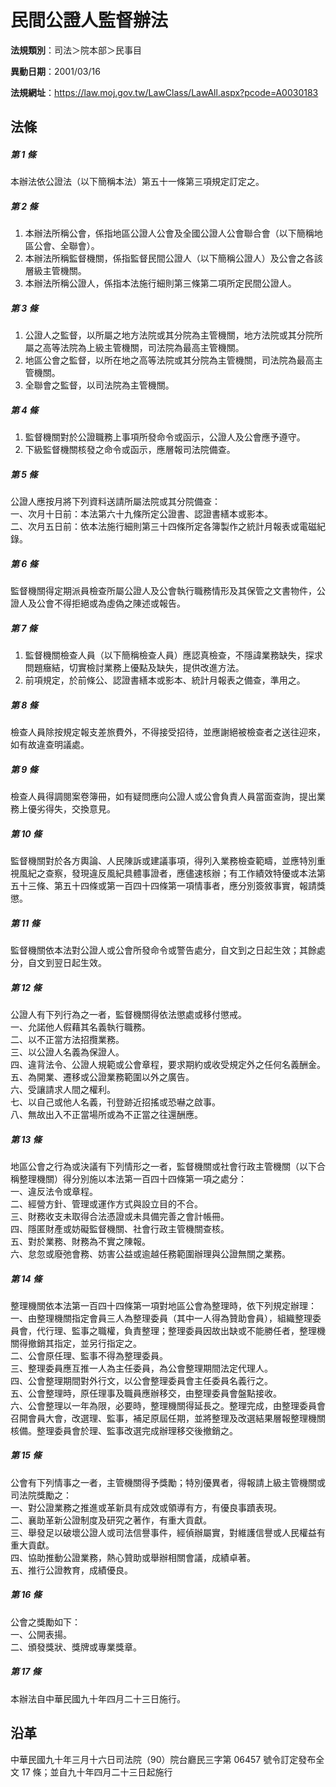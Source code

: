 # 民間公證人監督辦法




**法規類別**：司法＞院本部＞民事目

**異動日期**：2001/03/16  

**法規網址**：https://law.moj.gov.tw/LawClass/LawAll.aspx?pcode=A0030183



## 法條
##### 第 1 條
本辦法依公證法（以下簡稱本法）第五十一條第三項規定訂定之。

##### 第 2 條
1. 本辦法所稱公會，係指地區公證人公會及全國公證人公會聯合會（以下簡稱地區公會、全聯會）。
1. 本辦法所稱監督機關，係指監督民間公證人（以下簡稱公證人）及公會之各該層級主管機關。
1. 本辦法所稱公證人，係指本法施行細則第三條第二項所定民間公證人。

##### 第 3 條
1. 公證人之監督，以所屬之地方法院或其分院為主管機關，地方法院或其分院所屬之高等法院為上級主管機關，司法院為最高主管機關。
1. 地區公會之監督，以所在地之高等法院或其分院為主管機關，司法院為最高主管機關。
1. 全聯會之監督，以司法院為主管機關。

##### 第 4 條
1. 監督機關對於公證職務上事項所發命令或函示，公證人及公會應予遵守。
1. 下級監督機關核發之命令或函示，應層報司法院備查。

##### 第 5 條
公證人應按月將下列資料送請所屬法院或其分院備查：  
一、次月十日前：本法第六十九條所定公證書、認證書繕本或影本。  
二、次月五日前：依本法施行細則第三十四條所定各簿製作之統計月報表或電磁紀錄。

##### 第 6 條
監督機關得定期派員檢查所屬公證人及公會執行職務情形及其保管之文書物件，公證人及公會不得拒絕或為虛偽之陳述或報告。

##### 第 7 條
1. 監督機關檢查人員（以下簡稱檢查人員）應認真檢查，不隱諱業務缺失，探求問題癥結，切實檢討業務上優點及缺失，提供改進方法。
1. 前項規定，於前條公、認證書繕本或影本、統計月報表之備查，準用之。

##### 第 8 條
檢查人員除按規定報支差旅費外，不得接受招待，並應謝絕被檢查者之送往迎來，如有故違查明議處。

##### 第 9 條
檢查人員得調閱案卷簿冊，如有疑問應向公證人或公會負責人員當面查詢，提出業務上優劣得失，交換意見。

##### 第 10 條
監督機關對於各方輿論、人民陳訴或建議事項，得列入業務檢查範疇，並應特別重視風紀之查察，發現違反風紀具體事證者，應儘速核辦；有工作績效特優或本法第五十三條、第五十四條或第一百四十四條第一項情事者，應分別簽敘事實，報請獎懲。

##### 第 11 條
監督機關依本法對公證人或公會所發命令或警告處分，自文到之日起生效；其餘處分，自文到翌日起生效。

##### 第 12 條
公證人有下列行為之一者，監督機關得依法懲處或移付懲戒。  
一、允諾他人假藉其名義執行職務。  
二、以不正當方法招攬業務。  
三、以公證人名義為保證人。  
四、違背法令、公證人規範或公會章程，要求期約或收受規定外之任何名義酬金。  
五、為開業、遷移或公證業務範圍以外之廣告。  
六、受讓請求人間之權利。  
七、以自己或他人名義，刊登跡近招搖或恐嚇之啟事。  
八、無故出入不正當場所或為不正當之往還酬應。

##### 第 13 條
地區公會之行為或決議有下列情形之一者，監督機關或社會行政主管機關（以下合稱整理機關）得分別施以本法第一百四十四條第一項之處分：  
一、違反法令或章程。  
二、經營方針、管理或運作方式與設立目的不合。  
三、財務收支未取得合法憑證或未具備完善之會計帳冊。  
四、隱匿財產或妨礙監督機關、社會行政主管機關查核。  
五、對於業務、財務為不實之陳報。  
六、怠忽或廢弛會務、妨害公益或逾越任務範圍辦理與公證無關之業務。

##### 第 14 條
整理機關依本法第一百四十四條第一項對地區公會為整理時，依下列規定辦理：  
一、由整理機關指定會員三人為整理委員（其中一人得為贊助會員），組織整理委員會，代行理、監事之職權，負責整理；整理委員因故出缺或不能勝任者，整理機關得撤銷其指定，並另行指定之。  
二、公會原任理、監事不得為整理委員。  
三、整理委員應互推一人為主任委員，為公會整理期間法定代理人。  
四、公會整理期間對外行文，以公會整理委員會主任委員名義行之。  
五、公會整理時，原任理事及職員應辦移交，由整理委員會盤點接收。  
六、公會整理以一年為限，必要時，整理機關得延長之。整理完成，由整理委員會召開會員大會，改選理、監事，補足原屆任期，並將整理及改選結果層報整理機關核備。整理委員會於理、監事改選完成辦理移交後撤銷之。

##### 第 15 條
公會有下列情事之一者，主管機關得予獎勵；特別優異者，得報請上級主管機關或司法院獎勵之：  
一、對公證業務之推進或革新具有成效或領導有方，有優良事蹟表現。  
二、襄助革新公證制度及研究之著作，有重大貢獻。  
三、舉發足以破壞公證人或司法信譽事件，經偵辦屬實，對維護信譽或人民權益有重大貢獻。  
四、協助推動公證業務，熱心贊助或舉辦相關會議，成績卓著。  
五、推行公證教育，成績優良。

##### 第 16 條
公會之獎勵如下：  
一、公開表揚。  
二、頒發獎狀、獎牌或專業獎章。

##### 第 17 條
本辦法自中華民國九十年四月二十三日施行。

## 沿革
中華民國九十年三月十六日司法院（90）院台廳民三字第 06457  號令訂定發布全文 17 條；並自九十年四月二十三日起施行
